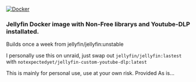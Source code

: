 [![Docker](https://github.com/NotExpectedYet/jellyfin-youtube-dlp/actions/workflows/docker-build.yml/badge.svg)](https://github.com/NotExpectedYet/jellyfin-youtube-dlp/actions/workflows/docker-build.yml)

### Jellyfin Docker image with Non-Free librarys and Youtube-DLP installated. 

Builds once a week from jellyfin/jellyfin:unstable

I personally use this on unraid, just swap out `jellyfin/jellyfin:lastest` with `notexpectedyet/jellyfin-custom-youtube-dlp:latest
`

This is mainly for personal use, use at your own risk. Provided As is...
